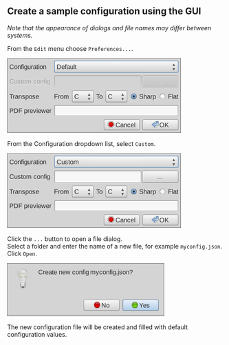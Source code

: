 ## Create a sample configuration using the GUI

_Note that the appearance of dialogs and file names may differ between systems._

From the `Edit` menu choose `Preferences...`.

![](images/prf_cr_cfg_1.png)

From the Configuration dropdown list, select `Custom`.

![](images/prf_cr_cfg_2.png)

Click the `...` button to open a file dialog.  
Select a folder and enter the name of a new file, for example `myconfig.json`.  
Click `Open`.

![](images/prf_cr_cfg_4.png)

The new configuration file will be created and filled with default configuration values.